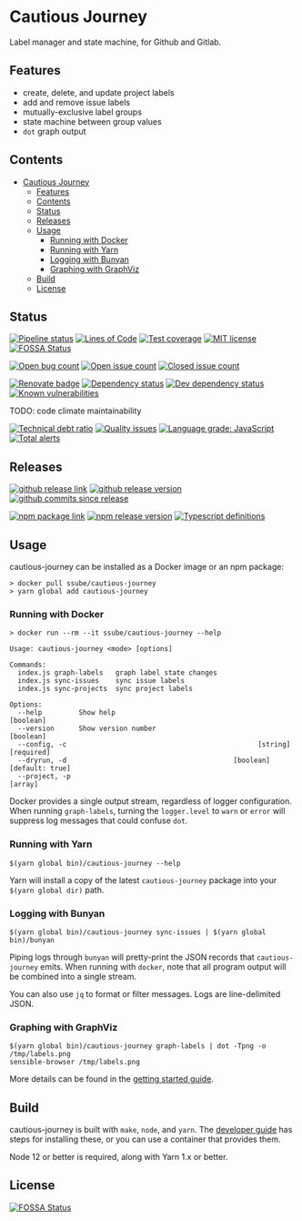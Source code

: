 # Cautious Journey

Label manager and state machine, for Github and Gitlab.

## Features

- create, delete, and update project labels
- add and remove issue labels
- mutually-exclusive label groups
- state machine between group values
- `dot` graph output

## Contents

- [Cautious Journey](#cautious-journey)
  - [Features](#features)
  - [Contents](#contents)
  - [Status](#status)
  - [Releases](#releases)
  - [Usage](#usage)
    - [Running with Docker](#running-with-docker)
    - [Running with Yarn](#running-with-yarn)
    - [Logging with Bunyan](#logging-with-bunyan)
    - [Graphing with GraphViz](#graphing-with-graphviz)
  - [Build](#build)
  - [License](#license)

## Status

[![Pipeline status](https://img.shields.io/gitlab/pipeline/ssube/cautious-journey.svg?gitlab_url=https%3A%2F%2Fgit.apextoaster.com&logo=gitlab)](https://git.apextoaster.com/ssube/cautious-journey/commits/master)
[![Lines of Code](https://sonarcloud.io/api/project_badges/measure?project=ssube_cautious-journey&metric=ncloc)](https://sonarcloud.io/dashboard?id=ssube_cautious-journey)
[![Test coverage](https://codecov.io/gh/ssube/cautious-journey/branch/master/graph/badge.svg)](https://codecov.io/gh/ssube/cautious-journey)
[![MIT license](https://img.shields.io/github/license/ssube/cautious-journey.svg)](https://github.com/ssube/cautious-journey/blob/master/LICENSE.md)
[![FOSSA Status](https://app.fossa.com/api/projects/git%2Bgithub.com%2Fssube%2Fcautious-journey.svg?type=shield)](https://app.fossa.com/projects/git%2Bgithub.com%2Fssube%2Fcautious-journey?ref=badge_shield)

[![Open bug count](https://img.shields.io/github/issues-raw/ssube/cautious-journey/type-bug.svg)](https://github.com/ssube/cautious-journey/issues?q=is%3Aopen+is%3Aissue+label%3Atype%2Fbug)
[![Open issue count](https://img.shields.io/github/issues-raw/ssube/cautious-journey.svg)](https://github.com/ssube/cautious-journey/issues?q=is%3Aopen+is%3Aissue)
[![Closed issue count](https://img.shields.io/github/issues-closed-raw/ssube/cautious-journey.svg)](https://github.com/ssube/cautious-journey/issues?q=is%3Aissue+is%3Aclosed)

[![Renovate badge](https://badges.renovateapi.com/github/ssube/cautious-journey)](https://renovatebot.com)
[![Dependency status](https://img.shields.io/david/ssube/cautious-journey.svg)](https://david-dm.org/ssube/cautious-journey)
[![Dev dependency status](https://img.shields.io/david/dev/ssube/cautious-journey.svg)](https://david-dm.org/ssube/cautious-journey?type=dev)
[![Known vulnerabilities](https://snyk.io/test/github/ssube/cautious-journey/badge.svg)](https://snyk.io/test/github/ssube/cautious-journey)

TODO: code climate maintainability

[![Technical debt ratio](https://img.shields.io/codeclimate/tech-debt/ssube/cautious-journey.svg)](https://codeclimate.com/github/ssube/cautious-journey/trends/technical_debt)
[![Quality issues](https://img.shields.io/codeclimate/issues/ssube/cautious-journey.svg)](https://codeclimate.com/github/ssube/cautious-journey/issues)
[![Language grade: JavaScript](https://img.shields.io/lgtm/grade/javascript/g/ssube/cautious-journey.svg?logo=lgtm)](https://lgtm.com/projects/g/ssube/cautious-journey/context:javascript)
[![Total alerts](https://img.shields.io/lgtm/alerts/g/ssube/cautious-journey.svg)](https://lgtm.com/projects/g/ssube/cautious-journey/alerts/)

## Releases

[![github release link](https://img.shields.io/badge/github-release-blue?logo=github)](https://github.com/ssube/cautious-journey/releases)
[![github release version](https://img.shields.io/github/tag/ssube/cautious-journey.svg)](https://github.com/ssube/cautious-journey/releases)
[![github commits since release](https://img.shields.io/github/commits-since/ssube/cautious-journey/v0.1.0.svg)](https://github.com/ssube/cautious-journey/compare/v0.1.0...master)

[![npm package link](https://img.shields.io/badge/npm-package-blue?logo=npm)](https://www.npmjs.com/package/cautious-journey)
[![npm release version](https://img.shields.io/npm/v/cautious-journey.svg)](https://www.npmjs.com/package/cautious-journey)
[![Typescript definitions](https://img.shields.io/npm/types/cautious-journey.svg)](https://www.npmjs.com/package/cautious-journey)

## Usage

cautious-journey can be installed as a Docker image or an npm package:

```shell
> docker pull ssube/cautious-journey
> yarn global add cautious-journey
```

### Running with Docker

```shell
> docker run --rm --it ssube/cautious-journey --help

Usage: cautious-journey <mode> [options]

Commands:
  index.js graph-labels   graph label state changes
  index.js sync-issues    sync issue labels
  index.js sync-projects  sync project labels

Options:
  --help         Show help                                             [boolean]
  --version      Show version number                                   [boolean]
  --config, -c                                               [string] [required]
  --dryrun, -d                                         [boolean] [default: true]
  --project, -p                                                          [array]
```

Docker provides a single output stream, regardless of logger configuration. When running `graph-labels`, turning
the `logger.level` to `warn` or `error` will suppress log messages that could confuse `dot`.

### Running with Yarn

```shell
$(yarn global bin)/cautious-journey --help
```

Yarn will install a copy of the latest `cautious-journey` package into your `$(yarn global dir)` path.

### Logging with Bunyan

```shell
$(yarn global bin)/cautious-journey sync-issues | $(yarn global bin)/bunyan
```

Piping logs through `bunyan` will pretty-print the JSON records that `cautious-journey` emits. When running with
`docker`, note that all program output will be combined into a single stream.

You can also use `jq` to format or filter messages. Logs are line-delimited JSON.

### Graphing with GraphViz

```shell
$(yarn global bin)/cautious-journey graph-labels | dot -Tpng -o /tmp/labels.png
sensible-browser /tmp/labels.png
```

More details can be found in the [getting started guide](./docs/getting-started.md#graphing).

## Build

cautious-journey is built with `make`, `node`, and `yarn`. The [developer guide](./docs/dev.md#setup) has steps
for installing these, or you can use a container that provides them.

Node 12 or better is required, along with Yarn 1.x or better.

## License

[![FOSSA Status](https://app.fossa.io/api/projects/git%2Bgithub.com%2Fssube%2Fcautious-journey.svg?type=large)](https://app.fossa.io/projects/git%2Bgithub.com%2Fssube%2Fcautious-journey?ref=badge_large)
